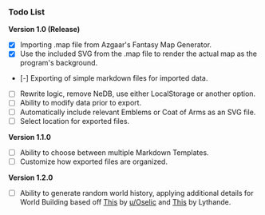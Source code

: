 ### Todo List

**Version 1.0 (Release)**
- [X] Importing .map file from Azgaar's Fantasy Map Generator.
- [X] Use the included SVG from the .map file to render the actual map as the program's background.
- [-] Exporting of simple markdown files for imported data.
- [ ] Rewrite logic, remove NeDB, use either LocalStorage or another option.
- [ ] Ability to modify data prior to export.
- [ ] Automatically include relevant Emblems or Coat of Arms as an SVG file.
- [ ] Select location for exported files.

**Version 1.1.0**
- [ ] Ability to choose between multiple Markdown Templates.
- [ ] Customize how exported files are organized.

**Version 1.2.0**

- [ ] Ability to generate random world history, applying additional details for World Building based off [This](https://www.reddit.com/r/worldbuilding/comments/9ugp4r/hey_squad_so_ive_got_an_idea_for_easy_world/) by [u/Oselic](https://www.reddit.com/user/Osellic/) and [This](https://docs.google.com/spreadsheets/d/1QbuVTfTYSczRJIRbffGPDhv6jEMxoa-RyIgi1ityV8U/edit#gid=560919452) by Lythande.
